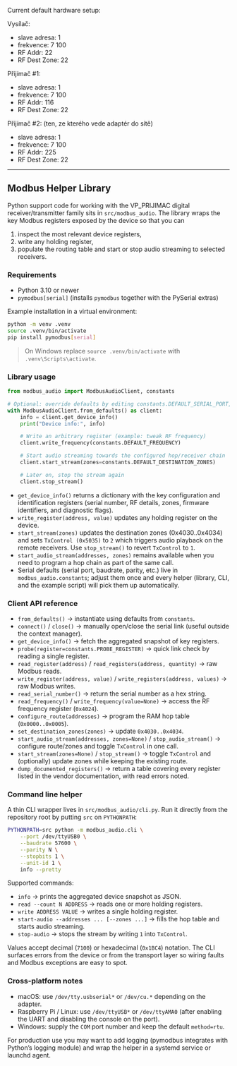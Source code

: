 Current default hardware setup:


Vysílač:
- slave adresa: 1
- frekvence: 7 100
- RF Addr: 22
- RF Dest Zone: 22

Přijímač #1:
- slave adresa: 1
- frekvence: 7 100
- RF Addr: 116
- RF Dest Zone: 22

Přijímač #2: (ten, ze kterého vede adaptér do sítě)
- slave adresa: 1
- frekvence: 7 100
- RF Addr: 225
- RF Dest Zone: 22

---

## Modbus Helper Library

Python support code for working with the VP_PRIJIMAC digital receiver/transmitter family sits in `src/modbus_audio`. The library wraps the key Modbus registers exposed by the device so that you can

1. inspect the most relevant device registers,
2. write any holding register,
3. populate the routing table and start or stop audio streaming to selected receivers.

### Requirements

- Python 3.10 or newer
- `pymodbus[serial]` (installs `pymodbus` together with the PySerial extras)

Example installation in a virtual environment:

```bash
python -m venv .venv
source .venv/bin/activate
pip install pymodbus[serial]
```

> On Windows replace `source .venv/bin/activate` with `.venv\Scripts\activate`.

### Library usage

```python
from modbus_audio import ModbusAudioClient, constants

# Optional: override defaults by editing constants.DEFAULT_SERIAL_PORT, etc.
with ModbusAudioClient.from_defaults() as client:
    info = client.get_device_info()
    print("Device info:", info)

    # Write an arbitrary register (example: tweak RF frequency)
    client.write_frequency(constants.DEFAULT_FREQUENCY)

    # Start audio streaming towards the configured hop/receiver chain
    client.start_stream(zones=constants.DEFAULT_DESTINATION_ZONES)

    # Later on, stop the stream again
    client.stop_stream()
```

- `get_device_info()` returns a dictionary with the key configuration and identification registers (serial number, RF details, zones, firmware identifiers, and diagnostic flags).
- `write_register(address, value)` updates any holding register on the device.
- `start_stream(zones)` updates the destination zones (0x4030..0x4034) and sets `TxControl (0x5035)` to `2` which triggers audio playback on the remote receivers. Use `stop_stream()` to revert `TxControl` to `1`.
- `start_audio_stream(addresses, zones)` remains available when you need to program a hop chain as part of the same call.
- Serial defaults (serial port, baudrate, parity, etc.) live in `modbus_audio.constants`; adjust them once and every helper (library, CLI, and the example script) will pick them up automatically.

### Client API reference

- `from_defaults()` → instantiate using defaults from `constants`.
- `connect()` / `close()` → manually open/close the serial link (useful outside the context manager).
- `get_device_info()` → fetch the aggregated snapshot of key registers.
- `probe(register=constants.PROBE_REGISTER)` → quick link check by reading a single register.
- `read_register(address)` / `read_registers(address, quantity)` → raw Modbus reads.
- `write_register(address, value)` / `write_registers(address, values)` → raw Modbus writes.
- `read_serial_number()` → return the serial number as a hex string.
- `read_frequency()` / `write_frequency(value=None)` → access the RF frequency register (`0x4024`).
- `configure_route(addresses)` → program the RAM hop table (`0x0000..0x0005`).
- `set_destination_zones(zones)` → update `0x4030..0x4034`.
- `start_audio_stream(addresses, zones=None)` / `stop_audio_stream()` → configure route/zones and toggle `TxControl` in one call.
- `start_stream(zones=None)` / `stop_stream()` → toggle `TxControl` and (optionally) update zones while keeping the existing route.
- `dump_documented_registers()` → return a table covering every register listed in the vendor documentation, with read errors noted.

### Command line helper

A thin CLI wrapper lives in `src/modbus_audio/cli.py`. Run it directly from the repository root by putting `src` on `PYTHONPATH`:

```bash
PYTHONPATH=src python -m modbus_audio.cli \
    --port /dev/ttyUSB0 \
    --baudrate 57600 \
    --parity N \
    --stopbits 1 \
    --unit-id 1 \
    info --pretty
```

Supported commands:

- `info` → prints the aggregated device snapshot as JSON.
- `read --count N ADDRESS` → reads one or more holding registers.
- `write ADDRESS VALUE` → writes a single holding register.
- `start-audio --addresses ... [--zones ...]` → fills the hop table and starts audio streaming.
- `stop-audio` → stops the stream by writing `1` into `TxControl`.

Values accept decimal (`7100`) or hexadecimal (`0x1BC4`) notation. The CLI surfaces errors from the device or from the transport layer so wiring faults and Modbus exceptions are easy to spot.

### Cross-platform notes

- macOS: use `/dev/tty.usbserial*` or `/dev/cu.*` depending on the adapter.
- Raspberry Pi / Linux: use `/dev/ttyUSB*` or `/dev/ttyAMA0` (after enabling the UART and disabling the console on the port).
- Windows: supply the `COM` port number and keep the default `method=rtu`.

For production use you may want to add logging (pymodbus integrates with Python’s logging module) and wrap the helper in a systemd service or launchd agent.

